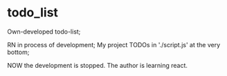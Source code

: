 # todo_list
Own-developed todo-list;

RN in process of development;
My project TODOs in './script.js' at the very bottom;


NOW the development is stopped. The author is learning react.
